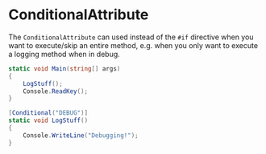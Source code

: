 # ConditionalAttribute

The `ConditionalAttribute` can used instead of the `#if` directive when you want to execute/skip an entire method, e.g. when you only want to execute a logging method when in debug.

```csharp
static void Main(string[] args)
{
    LogStuff();
    Console.ReadKey();
}

[Conditional("DEBUG")]
static void LogStuff()
{
    Console.WriteLine("Debugging!");
}
```

<!--stackedit_data:
eyJoaXN0b3J5IjpbLTU1NDUxNzg5LC0xMzY5NTkyMTMyXX0=
-->